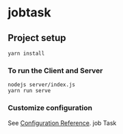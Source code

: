 # jobtask

## Project setup
```
yarn install
```

### To run the Client and Server 
```
nodejs server/index.js
yarn run serve
```

### Customize configuration
See [Configuration Reference](https://cli.vuejs.org/config/).
job Task
